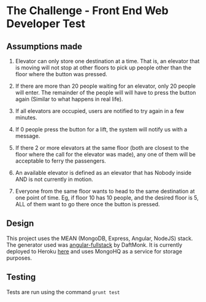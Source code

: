 # The Challenge - Front End Web Developer Test

## Assumptions made

1. Elevator can only store one destination at a time. That is, an elevator that is moving will not stop at other floors to pick up people other than the floor where the button was pressed.

2. If there are more than 20 people waiting for an elevator, only 20 people will enter. The remainder of the people will will have to press the button again (Similar to what happens in real life).

3. If all elevators are occupied, users are notified to try again in a few minutes.

4. If 0 people press the button for a lift, the system will notify us with a message.

5. If there 2 or more elevators at the same floor (both are closest to the floor where the call for the elevator was made), any one of them will be acceptable to ferry the passengers.

6. An available elevator is defined as an elevator that has Nobody inside AND is not currently in motion. 

7. Everyone from the same floor wants to head to the same destination at one point of time. Eg, if floor 10 has 10 people, and the desired floor is 5, ALL of them want to go there once the button is pressed.  

## Design

This project uses the MEAN (MongoDB, Express, Angular, NodeJS) stack. The generator used was [angular-fullstack](https://github.com/DaftMonk/generator-angular-fullstack) by DaftMonk. It is currently deployed to Heroku [here](http://myer-elevator.herokuapp.com/) and uses MongoHQ as a service for storage purposes.

## Testing 

Tests are run using the command `grunt test`


